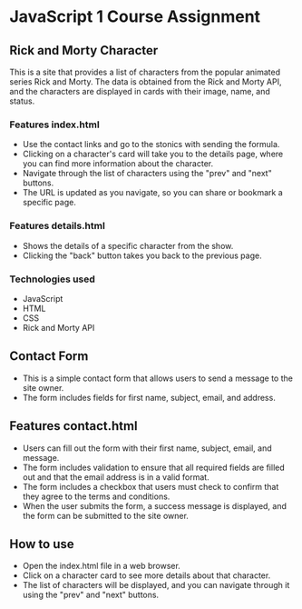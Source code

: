 # JavaScript 1 Course Assignment

## Rick and Morty Character

This is a site that provides a list of characters from the popular animated series Rick and Morty. The data is obtained from the Rick and Morty API, and the characters are displayed in cards with their image, name, and status.

### Features index.html

- Use the contact links and go to the stonics with sending the formula.
- Clicking on a character's card will take you to the details page, where you can find more information about the character.
- Navigate through the list of characters using the "prev" and "next" buttons.
- The URL is updated as you navigate, so you can share or bookmark a specific page.

### Features details.html

- Shows the details of a specific character from the show.
- Clicking the "back" button takes you back to the previous page.

### Technologies used

- JavaScript
- HTML
- CSS
- Rick and Morty API

## Contact Form

- This is a simple contact form that allows users to send a message to the site owner.
- The form includes fields for first name, subject, email, and address.

## Features contact.html

- Users can fill out the form with their first name, subject, email, and message.
- The form includes validation to ensure that all required fields are filled out and that the email address is in a valid format.
- The form includes a checkbox that users must check to confirm that they agree to the terms and conditions.
- When the user submits the form, a success message is displayed, and the form can be submitted to the site owner.

## How to use

- Open the index.html file in a web browser.
- Click on a character card to see more details about that character.
- The list of characters will be displayed, and you can navigate through it using the "prev" and "next" buttons.
